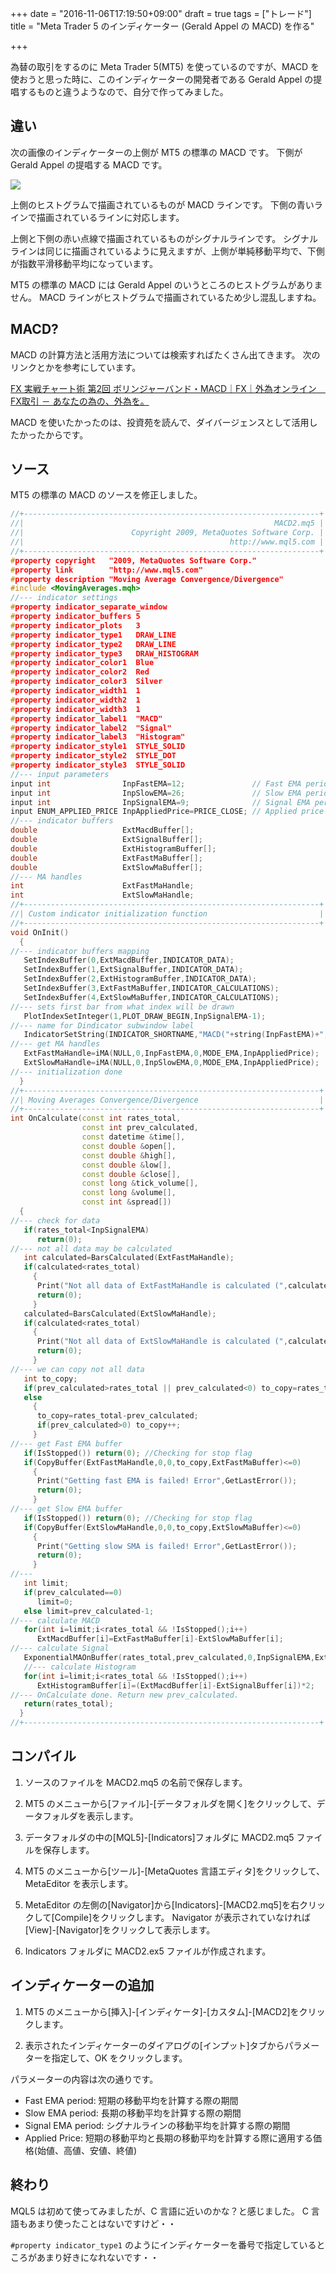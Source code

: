 +++
date = "2016-11-06T17:19:50+09:00"
draft = true
tags = ["トレード"]
title = "Meta Trader 5 のインディケーター (Gerald Appel の MACD) を作る"

+++

為替の取引をするのに Meta Trader 5(MT5) を使っているのですが、MACD を使おうと思った時に、このインディケーターの開発者である Gerald Appel の提唱するものと違うようなので、自分で作ってみました。

<!--more-->

## 違い

次の画像のインディケーターの上側が MT5 の標準の MACD です。
下側が Gerald Appel の提唱する MACD です。

![](/img/55-01.png)

上側のヒストグラムで描画されているものが MACD ラインです。
下側の青いラインで描画されているラインに対応します。

上側と下側の赤い点線で描画されているものがシグナルラインです。
シグナルラインは同じに描画されているように見えますが、上側が単純移動平均で、下側が指数平滑移動平均になっています。

MT5 の標準の MACD には Gerald Appel のいうところのヒストグラムがありません。
MACD ラインがヒストグラムで描画されているため少し混乱しますね。

## MACD?

MACD の計算方法と活用方法については検索すればたくさん出てきます。
次のリンクとかを参考にしています。

[FX 実戦チャート術 第2回 ボリンジャーバンド・MACD｜FX｜外為オンライン　FX取引 － あなたの為の、外為を。](http://www.gaitameonline.com/academy_chart02.jsp)

MACD を使いたかったのは、投資苑を読んで、ダイバージェンスとして活用したかったからです。

## ソース

MT5 の標準の MACD のソースを修正しました。

``` cpp
//+------------------------------------------------------------------+
//|                                                        MACD2.mq5 |
//|                        Copyright 2009, MetaQuotes Software Corp. |
//|                                              http://www.mql5.com |
//+------------------------------------------------------------------+
#property copyright   "2009, MetaQuotes Software Corp."
#property link        "http://www.mql5.com"
#property description "Moving Average Convergence/Divergence"
#include <MovingAverages.mqh>
//--- indicator settings
#property indicator_separate_window
#property indicator_buffers 5
#property indicator_plots   3
#property indicator_type1   DRAW_LINE
#property indicator_type2   DRAW_LINE
#property indicator_type3   DRAW_HISTOGRAM
#property indicator_color1  Blue
#property indicator_color2  Red
#property indicator_color3  Silver
#property indicator_width1  1
#property indicator_width2  1
#property indicator_width3  1
#property indicator_label1  "MACD"
#property indicator_label2  "Signal"
#property indicator_label3  "Histogram"
#property indicator_style1  STYLE_SOLID
#property indicator_style2  STYLE_DOT
#property indicator_style3  STYLE_SOLID
//--- input parameters
input int                InpFastEMA=12;               // Fast EMA period
input int                InpSlowEMA=26;               // Slow EMA period
input int                InpSignalEMA=9;              // Signal EMA period
input ENUM_APPLIED_PRICE InpAppliedPrice=PRICE_CLOSE; // Applied price
//--- indicator buffers
double                   ExtMacdBuffer[];
double                   ExtSignalBuffer[];
double                   ExtHistogramBuffer[];
double                   ExtFastMaBuffer[];
double                   ExtSlowMaBuffer[];
//--- MA handles
int                      ExtFastMaHandle;
int                      ExtSlowMaHandle;
//+------------------------------------------------------------------+
//| Custom indicator initialization function                         |
//+------------------------------------------------------------------+
void OnInit()
  {
//--- indicator buffers mapping
   SetIndexBuffer(0,ExtMacdBuffer,INDICATOR_DATA);
   SetIndexBuffer(1,ExtSignalBuffer,INDICATOR_DATA);
   SetIndexBuffer(2,ExtHistogramBuffer,INDICATOR_DATA);
   SetIndexBuffer(3,ExtFastMaBuffer,INDICATOR_CALCULATIONS);
   SetIndexBuffer(4,ExtSlowMaBuffer,INDICATOR_CALCULATIONS);
//--- sets first bar from what index will be drawn
   PlotIndexSetInteger(1,PLOT_DRAW_BEGIN,InpSignalEMA-1);
//--- name for Dindicator subwindow label
   IndicatorSetString(INDICATOR_SHORTNAME,"MACD("+string(InpFastEMA)+","+string(InpSlowEMA)+","+string(InpSignalEMA)+")");
//--- get MA handles
   ExtFastMaHandle=iMA(NULL,0,InpFastEMA,0,MODE_EMA,InpAppliedPrice);
   ExtSlowMaHandle=iMA(NULL,0,InpSlowEMA,0,MODE_EMA,InpAppliedPrice);
//--- initialization done
  }
//+------------------------------------------------------------------+
//| Moving Averages Convergence/Divergence                           |
//+------------------------------------------------------------------+
int OnCalculate(const int rates_total,
                const int prev_calculated,
                const datetime &time[],
                const double &open[],
                const double &high[],
                const double &low[],
                const double &close[],
                const long &tick_volume[],
                const long &volume[],
                const int &spread[])
  {
//--- check for data
   if(rates_total<InpSignalEMA)
      return(0);
//--- not all data may be calculated
   int calculated=BarsCalculated(ExtFastMaHandle);
   if(calculated<rates_total)
     {
      Print("Not all data of ExtFastMaHandle is calculated (",calculated,"bars ). Error",GetLastError());
      return(0);
     }
   calculated=BarsCalculated(ExtSlowMaHandle);
   if(calculated<rates_total)
     {
      Print("Not all data of ExtSlowMaHandle is calculated (",calculated,"bars ). Error",GetLastError());
      return(0);
     }
//--- we can copy not all data
   int to_copy;
   if(prev_calculated>rates_total || prev_calculated<0) to_copy=rates_total;
   else
     {
      to_copy=rates_total-prev_calculated;
      if(prev_calculated>0) to_copy++;
     }
//--- get Fast EMA buffer
   if(IsStopped()) return(0); //Checking for stop flag
   if(CopyBuffer(ExtFastMaHandle,0,0,to_copy,ExtFastMaBuffer)<=0)
     {
      Print("Getting fast EMA is failed! Error",GetLastError());
      return(0);
     }
//--- get Slow EMA buffer
   if(IsStopped()) return(0); //Checking for stop flag
   if(CopyBuffer(ExtSlowMaHandle,0,0,to_copy,ExtSlowMaBuffer)<=0)
     {
      Print("Getting slow SMA is failed! Error",GetLastError());
      return(0);
     }
//---
   int limit;
   if(prev_calculated==0)
      limit=0;
   else limit=prev_calculated-1;
//--- calculate MACD
   for(int i=limit;i<rates_total && !IsStopped();i++)
      ExtMacdBuffer[i]=ExtFastMaBuffer[i]-ExtSlowMaBuffer[i];
//--- calculate Signal
   ExponentialMAOnBuffer(rates_total,prev_calculated,0,InpSignalEMA,ExtMacdBuffer,ExtSignalBuffer);
   //--- calculate Histogram
   for(int i=limit;i<rates_total && !IsStopped();i++)
      ExtHistogramBuffer[i]=(ExtMacdBuffer[i]-ExtSignalBuffer[i])*2;
//--- OnCalculate done. Return new prev_calculated.
   return(rates_total);
  }
//+------------------------------------------------------------------+
```

## コンパイル

1. ソースのファイルを MACD2.mq5 の名前で保存します。

2. MT5 のメニューから[ファイル]-[データフォルダを開く]をクリックして、データフォルダを表示します。

3. データフォルダの中の[MQL5]-[Indicators]フォルダに MACD2.mq5 ファイルを保存します。

4. MT5 のメニューから[ツール]-[MetaQuotes 言語エディタ]をクリックして、MetaEditor を表示します。

4. MetaEditor の左側の[Navigator]から[Indicators]-[MACD2.mq5]を右クリックして[Compile]をクリックします。
Navigator が表示されていなければ[View]-[Navigator]をクリックして表示します。

5. Indicators フォルダに MACD2.ex5 ファイルが作成されます。

## インディケーターの追加

1. MT5 のメニューから[挿入]-[インディケータ]-[カスタム]-[MACD2]をクリックします。

2. 表示されたインディケーターのダイアログの[インプット]タブからパラメーターを指定して、OK をクリックします。

パラメーターの内容は次の通りです。

* Fast EMA period: 短期の移動平均を計算する際の期間
* Slow EMA period: 長期の移動平均を計算する際の期間
* Signal EMA period: シグナルラインの移動平均を計算する際の期間
* Applied Price: 短期の移動平均と長期の移動平均を計算する際に適用する価格(始値、高値、安値、終値)

## 終わり

MQL5 は初めて使ってみましたが、C 言語に近いのかな？と感じました。
C 言語もあまり使ったことはないですけど・・

`#property indicator_type1` のようにインディケーターを番号で指定しているところがあまり好きになれないです・・
